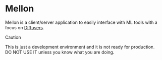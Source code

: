 # Mellon

Mellon is a client/server application to easily interface with ML tools with a focus on [Diffusers](https://github.com/huggingface/diffusers).

> [!CAUTION]
> This is just a development environment and it is not ready for production. DO NOT USE IT unless you know what you are doing.

